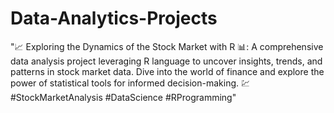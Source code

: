 # Data-Analytics-Projects
"📈 Exploring the Dynamics of the Stock Market with R 📊: A comprehensive data analysis project leveraging R language to uncover insights, trends, and patterns in stock market data. Dive into the world of finance and explore the power of statistical tools for informed decision-making. 💹 #StockMarketAnalysis #DataScience #RProgramming"
